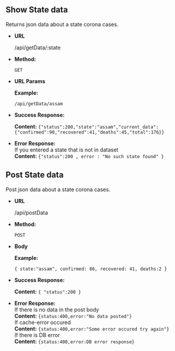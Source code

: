 **Show State data**
----
  Returns json data about a state corona cases.

* **URL**

  /api/getData/:state

* **Method:**

  `GET`
  
*  **URL Params**

   **Example:**
 
   `/api/getData/assam`


* **Success Response:** <br />

    **Content:** `{"status":200,"state":"assam","current_data":{"confirmed":90,"recovered":41,"deaths":45,"total":176}}`
 
* **Error Response:**<br />
  If you entered a state that is not in dataset<br />
    **Content:** `{"status":200 , error : "No such state found" }`


**Post State data**
----
  Post json data about a state corona cases.

* **URL**

  /api/postData

* **Method:**

  `POST`
  
*  **Body**

   **Example:**
 
   `{ state:"assam", confirmed: 86, recovered: 41, deaths:2 }`


* **Success Response:** <br />

    **Content:** `{ "status":200 }`
 
* **Error Response:**<br />
  If there is no data in the post body<br />
    **Content:** `{status:400,error:"No data posted"}` <br />
  If cache-error occured  <br />
    **Content:** `{status:400,error:"Some error occured try again"}` <br />
  If there is DB error<br />
    **Content:** `{status:400,error:DB error response}`



